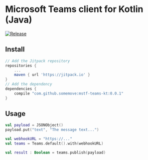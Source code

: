 # Microsoft Teams client for Kotlin (Java)

[![Release](https://jitpack.io/v/somemove/mstf-teams-kt.svg?style=flat-square)](https://jitpack.io/#somemove/mstf-teams-kt)

## Install

```groovy
// Add the Jitpack repository
repositories {
	...
	maven { url 'https://jitpack.io' }
}
// Add the dependency
dependencies {
	compile "com.github.somemove:mstf-teams-kt:0.0.1"
}
```

## Usage

```kotlin
val payload = JSONObject()
payload.put("text", "The message text...")

val webhookURL = "https://..."
val teams = Teams.default().with(webhookURL)

val result : Boolean = teams.publish(payload)
```
